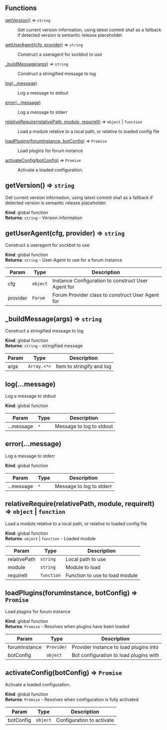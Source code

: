 ## Functions

<dl>
<dt><a href="#getVersion">getVersion()</a> ⇒ <code>string</code></dt>
<dd><p>Get current version information, using latest commit sha1 as a fallback if detected version is semantic release 
placeholder.</p>
</dd>
<dt><a href="#getUserAgent">getUserAgent(cfg, provider)</a> ⇒ <code>string</code></dt>
<dd><p>Construct a useragent for sockbot to use</p>
</dd>
<dt><a href="#_buildMessage">_buildMessage(args)</a> ⇒ <code>string</code></dt>
<dd><p>Construct a stringified message to log</p>
</dd>
<dt><a href="#log">log(...message)</a></dt>
<dd><p>Log a message to stdout</p>
</dd>
<dt><a href="#error">error(...message)</a></dt>
<dd><p>Log a message to stderr</p>
</dd>
<dt><a href="#relativeRequire">relativeRequire(relativePath, module, requireIt)</a> ⇒ <code>object</code> | <code>function</code></dt>
<dd><p>Load a module relative to a local path, or relative to loaded config file</p>
</dd>
<dt><a href="#loadPlugins">loadPlugins(forumInstance, botConfig)</a> ⇒ <code>Promise</code></dt>
<dd><p>Load plugins for forum instance</p>
</dd>
<dt><a href="#activateConfig">activateConfig(botConfig)</a> ⇒ <code>Promise</code></dt>
<dd><p>Activate a loaded configuration.</p>
</dd>
</dl>

<a name="getVersion"></a>

## getVersion() ⇒ <code>string</code>
Get current version information, using latest commit sha1 as a fallback if detected version is semantic release 
placeholder.

**Kind**: global function  
**Returns**: <code>string</code> - Version information  
<a name="getUserAgent"></a>

## getUserAgent(cfg, provider) ⇒ <code>string</code>
Construct a useragent for sockbot to use

**Kind**: global function  
**Returns**: <code>string</code> - User-Agent to use for a forum instance  

| Param | Type | Description |
| --- | --- | --- |
| cfg | <code>object</code> | Instance Configuration to construct User Agent for |
| provider | <code>Forum</code> | Forum Provider class to construct User Agent for |

<a name="_buildMessage"></a>

## _buildMessage(args) ⇒ <code>string</code>
Construct a stringified message to log

**Kind**: global function  
**Returns**: <code>string</code> - stringified message  

| Param | Type | Description |
| --- | --- | --- |
| args | <code>Array.&lt;\*&gt;</code> | Item to stringify and log |

<a name="log"></a>

## log(...message)
Log a message to stdout

**Kind**: global function  

| Param | Type | Description |
| --- | --- | --- |
| ...message | <code>\*</code> | Message to log to stdout |

<a name="error"></a>

## error(...message)
Log a message to stderr

**Kind**: global function  

| Param | Type | Description |
| --- | --- | --- |
| ...message | <code>\*</code> | Message to log to stderr |

<a name="relativeRequire"></a>

## relativeRequire(relativePath, module, requireIt) ⇒ <code>object</code> &#124; <code>function</code>
Load a module relative to a local path, or relative to loaded config file

**Kind**: global function  
**Returns**: <code>object</code> &#124; <code>function</code> - Loaded module  

| Param | Type | Description |
| --- | --- | --- |
| relativePath | <code>string</code> | Local path to use |
| module | <code>string</code> | Module to load |
| requireIt | <code>function</code> | Function to use to load module |

<a name="loadPlugins"></a>

## loadPlugins(forumInstance, botConfig) ⇒ <code>Promise</code>
Load plugins for forum instance

**Kind**: global function  
**Returns**: <code>Promise</code> - Resolves when plugins have been loaded  

| Param | Type | Description |
| --- | --- | --- |
| forumInstance | <code>Provider</code> | Provider instance to load plugins into |
| botConfig | <code>object</code> | Bot configuration to load plugins with |

<a name="activateConfig"></a>

## activateConfig(botConfig) ⇒ <code>Promise</code>
Activate a loaded configuration.

**Kind**: global function  
**Returns**: <code>Promise</code> - Resolves when configuration is fully activated  

| Param | Type | Description |
| --- | --- | --- |
| botConfig | <code>object</code> | Configuration to activate |

